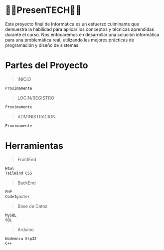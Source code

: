 # 🙋‍♂️PresenTECH🙋‍♀️

Este proyecto final de Informática es un esfuerzo culminante que demuestra la habilidad para aplicar los conceptos y técnicas aprendidas durante el curso. Nos enfocaremos en desarrollar una solución informática para una problemática real, utilizando las mejores prácticas de programación y diseño de sistemas.

# Partes del Proyecto

> INICIO
```sh
Proximamente
```

> LOGIN/REGISTRO
 ```sh
Proximamente
```

> ADMINISTRACION
 ```sh
Proximamente
```

# Herramientas
> FrontEnd
 ```sh
Html
TailWind CSS
```

>BackEnd
 ```sh
PHP
CodeIgniter
```

>Base de Datos
 ```sh
MySQL
SQL
```

>Arduino
 ```sh
Nodemncu Esp32
C++
```
